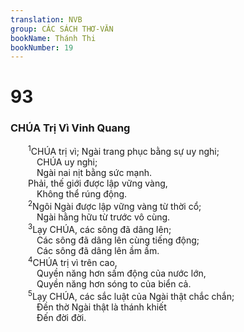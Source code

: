 ```yaml
---
translation: NVB
group: CÁC SÁCH THƠ-VĂN
bookName: Thánh Thi 
bookNumber: 19
---
```


<div class="title"><h1>93</h1><h3> CHÚA Trị Vì Vinh Quang </h3></div>
<span class="verse thi_93_1">  <sup>1</sup>CHÚA trị vì; Ngài trang phục bằng sự uy nghi; <br/>   CHÚA uy nghi; <br/>   Ngài nai nịt bằng sức mạnh. <br/>  Phải, thế giới được lập vững vàng, <br/>   Không thể rúng động. <br/></span>
<span class="verse thi_93_2">  <sup>2</sup>Ngôi Ngài được lập vững vàng từ thời cổ; <br/>   Ngài hằng hữu từ trước vô cùng. <br/></span>
<span class="verse thi_93_3">  <sup>3</sup>Lạy CHÚA, các sông đã dâng lên; <br/>   Các sông đã dâng lên cùng tiếng động; <br/>   Các sông đã dâng lên ầm ầm. <br/></span>
<span class="verse thi_93_4">  <sup>4</sup>CHÚA trị vì trên cao, <br/>   Quyền năng hơn sấm động của nước lớn, <br/>   Quyền năng hơn sóng to của biển cả. <br/></span>
<span class="verse thi_93_5">  <sup>5</sup>Lạy CHÚA, các sắc luật của Ngài thật chắc chắn; <br/>   Đền thờ Ngài thật là thánh khiết <br/>   Đến đời đời. <br/></span>
